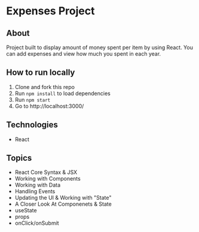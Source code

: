# Expenses Project

## About

Project built to display amount of money spent per item by using React. You can add expenses and view how much you spent in each year.

## How to run locally

1. Clone and fork this repo
2. Run `npm install` to load dependencies
3. Run `npm start`
4. Go to http://localhost:3000/

## Technologies

- React

## Topics

- React Core Syntax & JSX
- Working with Components
- Working with Data
- Handling Events
- Updating the UI & Working with "State"
- A Closer Look At Componenets & State
- useState
- props
- onClick/onSubmit
